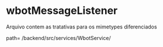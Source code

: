 # wbotMessageListener

Arquivo contem as tratativas para os mimetypes diferenciados

path= /backend/src/services/WbotService/
